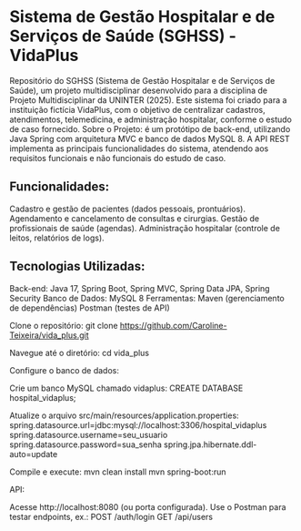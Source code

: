<h1>Sistema de Gestão Hospitalar e de Serviços de Saúde (SGHSS) - VidaPlus</h1>
Repositório do SGHSS (Sistema de Gestão Hospitalar e de Serviços de Saúde), um projeto multidisciplinar desenvolvido para a disciplina de Projeto Multidisciplinar da UNINTER (2025). Este sistema foi criado para a instituição fictícia VidaPlus, com o objetivo de centralizar cadastros, atendimentos, telemedicina, e administração hospitalar, conforme o estudo de caso fornecido.
Sobre o Projeto: é um protótipo de back-end, utilizando Java Spring com arquitetura MVC e banco de dados MySQL 8. A API REST implementa as principais funcionalidades do sistema, atendendo aos requisitos funcionais e não funcionais do estudo de caso.

<h2>Funcionalidades:</h2>
Cadastro e gestão de pacientes (dados pessoais, prontuários).
Agendamento e cancelamento de consultas e cirurgias.
Gestão de profissionais de saúde (agendas).
Administração hospitalar (controle de leitos, relatórios de logs).


<h2>Tecnologias Utilizadas:</h2>

Back-end: Java 17, Spring Boot, Spring MVC, Spring Data JPA, Spring Security
Banco de Dados: MySQL 8
Ferramentas:
Maven (gerenciamento de dependências)
Postman (testes de API)

Clone o repositório:
git clone https://github.com/Caroline-Teixeira/vida_plus.git


Navegue até o diretório:
cd vida_plus


Configure o banco de dados:

Crie um banco MySQL chamado vidaplus:
CREATE DATABASE hospital_vidaplus;


Atualize o arquivo src/main/resources/application.properties:
spring.datasource.url=jdbc:mysql://localhost:3306/hospital_vidaplus
spring.datasource.username=seu_usuario
spring.datasource.password=sua_senha
spring.jpa.hibernate.ddl-auto=update


Compile e execute:
mvn clean install
mvn spring-boot:run


API:

Acesse http://localhost:8080 (ou porta configurada).
Use o Postman para testar endpoints, ex.:
POST /auth/login
GET /api/users










